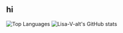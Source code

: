 ## hi
![Top Languages](https://github-readme-stats.vercel.app/api/top-langs/?username=Lisa-V-alt&layout=compact&theme=cobalt&bg_color=00000000&langs_count=20)
![Lisa-V-alt's GitHub stats](https://github-readme-stats.vercel.app/api?username=Lisa-V-alt&theme=cobalt&bg_color=00000000)
